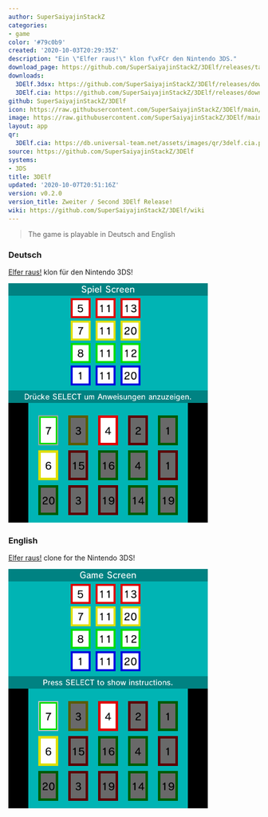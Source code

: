 ```yaml
---
author: SuperSaiyajinStackZ
categories:
- game
color: '#79c0b9'
created: '2020-10-03T20:29:35Z'
description: "Ein \"Elfer raus!\" klon f\xFCr den Nintendo 3DS."
download_page: https://github.com/SuperSaiyajinStackZ/3DElf/releases/tag/v0.2.0
downloads:
  3DElf.3dsx: https://github.com/SuperSaiyajinStackZ/3DElf/releases/download/v0.2.0/3DElf.3dsx
  3DElf.cia: https://github.com/SuperSaiyajinStackZ/3DElf/releases/download/v0.2.0/3DElf.cia
github: SuperSaiyajinStackZ/3DElf
icon: https://raw.githubusercontent.com/SuperSaiyajinStackZ/3DElf/main/3ds/app/icon.png
image: https://raw.githubusercontent.com/SuperSaiyajinStackZ/3DElf/main/3ds/app/banner.png
layout: app
qr:
  3DElf.cia: https://db.universal-team.net/assets/images/qr/3delf.cia.png
source: https://github.com/SuperSaiyajinStackZ/3DElf
systems:
- 3DS
title: 3DElf
updated: '2020-10-07T20:51:16Z'
version: v0.2.0
version_title: Zweiter / Second 3DElf Release!
wiki: https://github.com/SuperSaiyajinStackZ/3DElf/wiki
---
```

> The game is playable in Deutsch and English

### Deutsch

[Elfer raus!](https://de.wikipedia.org/wiki/Elfer_raus!) klon für den Nintendo 3DS!

![Spiel Screen](https://github.com/SuperSaiyajinStackZ/3DElf/raw/main/screenshots/game_screen_de.png)

### English

[Elfer raus!](https://en.wikipedia.org/wiki/Domino_(card_game)#Elfer_Raus!) clone for the Nintendo 3DS!

![The game screen](https://github.com/SuperSaiyajinStackZ/3DElf/raw/main/screenshots/game_screen_en.png)